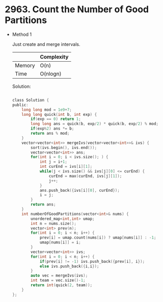 # 2963. Count the Number of Good Partitions 
- Method 1

    Just create and merge intervals.


    | |   Complexity  |
    | ----------- | ----------- | 
    |  Memory     | O(n) | 
    |      Time       |  O(nlogn) | 


    Solution:

    ``` h

    class Solution {
    public:
        long long mod = 1e9+7;
        long long quick(int b, int exp) {
            if(exp == 0) return 1;
            long long ans = quick(b, exp/2) * quick(b, exp/2) % mod;
            if(exp%2) ans *= b;
            return ans % mod;
        }
        vector<vector<int>> mergeIvs(vector<vector<int>>& ivs) {
            sort(ivs.begin(), ivs.end());
            vector<vector<int>> ans;
            for(int i = 0; i < ivs.size(); ) {
                int j = i+1; 
                int curEnd = ivs[i][1];
                while(j < ivs.size() && ivs[j][0] <= curEnd) {
                    curEnd = max(curEnd, ivs[j][1]);
                    j++;
                }
                ans.push_back({ivs[i][0], curEnd});
                i = j;
            }
            return ans;
        }
        int numberOfGoodPartitions(vector<int>& nums) {
            unordered_map<int,int> umap;
            int n = nums.size();
            vector<int> prev(n);
            for(int i = 0; i < n; i++) {
                prev[i] = umap.count(nums[i]) ? umap[nums[i]] : -1;
                umap[nums[i]] = i;
            }
            vector<vector<int>> ivs;
            for(int i = 0; i < n; i++) {
                if(prev[i] != -1) ivs.push_back({prev[i], i});
                else ivs.push_back({i,i});
            }
            auto vec = mergeIvs(ivs);
            int team = vec.size()-1;
            return int(quick(2, team));
        }
    };

    ```

<!-- - Method 2

    This is another method.

    | |   Complexity  |
    | ----------- | ----------- | 
    |  Memory     | O(n) | 
    |      Time       |  O(n) | 


    Solution:

    ``` h



    ```

- Additional Knowledge:
       
    Here are some additional knowledge.



<br> -->